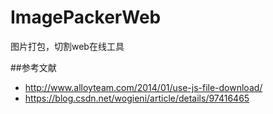 # ImagePackerWeb
图片打包，切割web在线工具

##参考文献
- http://www.alloyteam.com/2014/01/use-js-file-download/
- https://blog.csdn.net/wogieni/article/details/97416465